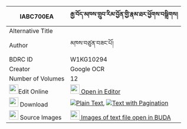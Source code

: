 |IABC700EA|རྒྱ་བོད་མཁས་གྲུབ་རིམ་བྱོན་གྱི་རྣམ་ཐར་ཕྱོགས་བསྒྲིགས། 
| --- | --- 
|Alternative Title |
|Author| མཁས་བཙུན་བཟང་པོ།
|BDRC ID | W1KG10294
|Creator | Google OCR
|Number of Volumes| 12
|<img width="25" src="https://img.icons8.com/color/25/000000/edit-property.png">Edit Online| [<img width="25" src="https://avatars.githubusercontent.com/u/45091458?s=200&v=4"> Open in Editor](http://editor.openpecha.org/IABC700EA)
|<img width="25" src="https://img.icons8.com/fluent/48/000000/download-2.png"/>  Download | [![](https://img.icons8.com/color/20/000000/txt.png)Plain Text](https://github.com/Openpecha/IABC700EA/releases/download/v1/gyabo_khedrub_rimjon_gyi_namta_plain_IABC700EA.zip), [![](https://img.icons8.com/color/20/000000/txt.png)Text with Pagination](https://github.com/Openpecha/IABC700EA/releases/download/v1/gyabo_khedrub_rimjon_gyi_namta_pages_IABC700EA.zip)
|<img width="25" src="https://img.icons8.com/plasticine/100/000000/pictures-folder.png"/>  Source Images | [<img width="25" src="https://library.bdrc.io/icons/BUDA-small.svg"> Images of text file open in BUDA](https://library.bdrc.io/show/bdr:W1KG10294)